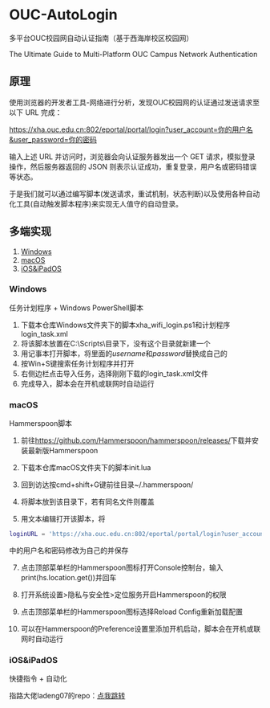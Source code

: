 # OUC-AutoLogin

多平台OUC校园网自动认证指南（基于西海岸校区校园网）

The Ultimate Guide to Multi-Platform OUC Campus Network Authentication


## 原理

使用浏览器的开发者工具-网络进行分析，发现OUC校园网的认证通过发送请求至以下 URL 完成：

<https://xha.ouc.edu.cn:802/eportal/portal/login?user_account=你的用户名&user_password=你的密码>

输入上述 URL 并访问时，浏览器会向认证服务器发出一个 GET 请求，模拟登录操作，然后服务器返回的 JSON 则表示认证成功，重复登录，用户名或密码错误等状态。

于是我们就可以通过编写脚本(发送请求，重试机制，状态判断)以及使用各种自动化工具(自动触发脚本程序)来实现无人值守的自动登录。

## 多端实现
1. [Windows](#Windows)
2. [macOS](#macOS)
3. [iOS&iPadOS](#iOSiPadOS)

### Windows

任务计划程序 + Windows PowerShell脚本

1. 下载本仓库Windows文件夹下的脚本xha_wifi_login.ps1和计划程序login_task.xml
2. 将该脚本放置在C:\Scripts\目录下，没有这个目录就新建一个
3. 用记事本打开脚本，将里面的$username$和$password$替换成自己的
3. 按Win+S键搜索任务计划程序并打开
4. 右侧边栏点击导入任务，选择刚刚下载的login_task.xml文件
5. 完成导入，脚本会在开机或联网时自动运行

### macOS

Hammerspoon脚本

1. 前往<https://github.com/Hammerspoon/hammerspoon/releases/>下载并安装最新版Hammerspoon

2. 下载本仓库macOS文件夹下的脚本init.lua

3. 回到访达按cmd+shift+G键前往目录~/.hammerspoon/

4. 将脚本放到该目录下，若有同名文件则覆盖

5. 用文本编辑打开该脚本，将
```lua
loginURL = 'https://xha.ouc.edu.cn:802/eportal/portal/login?user_account=你的用户名&user_password=你的密码'
```
中的用户名和密码修改为自己的并保存

7. 点击顶部菜单栏的Hammerspoon图标打开Console控制台，输入print(hs.location.get())并回车

8. 打开系统设置>隐私与安全性>定位服务开启Hammerspoon的权限

9. 点击顶部菜单栏的Hammerspoon图标选择Reload Config重新加载配置

10. 可以在Hammerspoon的Preference设置里添加开机启动，脚本会在开机或联网时自动运行

### iOS&iPadOS

快捷指令 + 自动化

指路大佬ladeng07的repo：[点我跳转](https://github.com/ladeng07/OUC-autoLogin)



